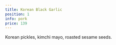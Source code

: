 ```yaml
---
title: Korean Black Garlic
position: 1
info: pork
price: 139
---
```


Korean pickles, kimchi mayo, roasted sesame seeds.